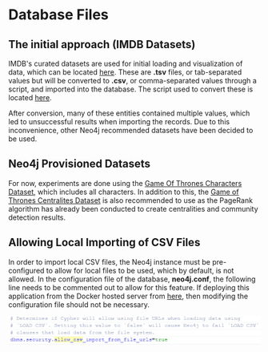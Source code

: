 # Database Files

## The initial approach (IMDB Datasets)

  IMDB's curated datasets are used for initial loading and visualization of data, which can be located [here](https://datasets.imdbws.com/).
  These are **.tsv** files, or tab-separated values but will be converted to **.csv**, or comma-separated values through a script, and imported into the database.
  The script used to convert these is located [here](https://github.com/jeremysq/Neo4jDocs/blob/master/apps/Scripts/tsv_to_csv.py).

  After conversion, many of these entities contained multiple values, which led to unsuccessful results when importing the records. Due to this inconvenience, other Neo4j recommended datasets have been decided to be used.

## Neo4j Provisioned Datasets

  For now, experiments are done using the [Game Of Thrones Characters Dataset](https://raw.githubusercontent.com/mathbeveridge/asoiaf/master/data/asoiaf-all-edges.csv), which includes all characters. In addition to this, the [Game of Thrones Centralites Dataset](https://raw.githubusercontent.com/johnymontana/neovis.js/master/examples/data/got-centralities.csv) is also recommended to use as the PageRank algorithm has already been conducted to create centralities and community detection results.

## Allowing Local Importing of CSV Files

  In order to import local CSV files, the Neo4j instance must be pre-configured to allow for local files to be used, which by default, is not allowed. In the configuration file of the database, **neo4j.conf**, the following line needs to be commented out to allow for this feature. If deploying this application from the Docker hosted server from [here](https://github.com/jeremysq/Neo4jDocs/tree/master/apps/Server), then modifying the configuration file should not be necessary.

  ![CSV Import](images/../../docs/images/allow_csv_import_from_file.png)

